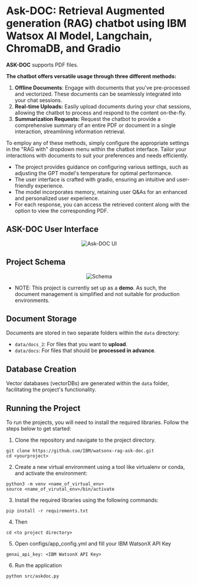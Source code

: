 # Ask-DOC: Retrieval Augmented generation (RAG) chatbot using IBM Watsox AI Model, Langchain, ChromaDB, and Gradio

**ASK-DOC** supports PDF files.

**The chatbot offers versatile usage through three different methods:**

1. **Offline Documents**: Engage with documents that you've pre-processed and vectorized. These documents can be seamlessly integrated into your chat sessions.
2. **Real-time Uploads:** Easily upload documents during your chat sessions, allowing the chatbot to process and respond to the content on-the-fly.
3. **Summarization Requests:** Request the chatbot to provide a comprehensive summary of an entire PDF or document in a single interaction, streamlining information retrieval.

To employ any of these methods, simply configure the appropriate settings in the "RAG with" dropdown menu within the chatbot interface. Tailor your interactions with documents to suit your preferences and needs efficiently.

- The project provides guidance on configuring various settings, such as adjusting the GPT model's temperature for optimal performance.
- The user interface is crafted with gradio, ensuring an intuitive and user-friendly experience.
- The model incorporates memory, retaining user Q&As for an enhanced and personalized user experience.
- For each response, you can access the retrieved content along with the option to view the corresponding PDF.

## ASK-DOC User Interface

<div align="center">
  <img src="images/UI.png" alt="Ask-DOC UI">
</div>

## Project Schema

<div align="center">
  <img src="images/Schema.png" alt="Schema">
</div>

- NOTE: This project is currently set up as a **demo**. As such, the document management is simplified and not suitable for production environments.

## Document Storage

Documents are stored in two separate folders within the `data` directory:

- `data/docs_2`: For files that you want to **upload**.
- `data/docs`: For files that should be **processed in advance**.

## Database Creation

Vector databases (vectorDBs) are generated within the `data` folder, facilitating the project's functionality.

## Running the Project

To run the projects, you will need to install the required libraries. Follow the steps below to get started:

1. Clone the repository and navigate to the project directory.

```
git clone https://github.com/IBM/watsonx-rag-ask-doc.git
cd <yourproject>
```

2. Create a new virtual environment using a tool like virtualenv or conda, and activate the environment:

```
python3 -m venv <name_of_virtual_env>
source <name_of_virutal_env>/bin/activate
```

3. Install the required libraries using the following commands:

```
pip install -r requirements.txt
```

4. Then

```
cd <to project directory>
```

5. Open configs/app_config.yml and fill your IBM WatsonX API Key

```
genai_api_key: <IBM WatsonX API Key>
```

6. Run the application

```
python src/askdoc.py
```
